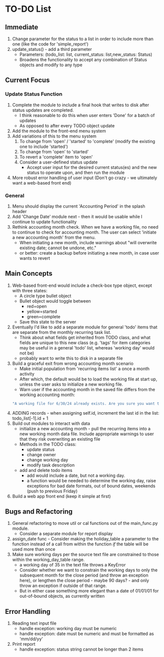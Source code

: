 # TO-DO List

## Immediate
1. Change parameter for the status to a list in order to include more than one (like the code for
   'simple_report')
1. update_status() - add a third parameter
   - Parameters: (todo_list: list, current_status: list,new_status: Status)
   - Broadens the functionality to accept any combination of Status objects and modify to any type

## Current Focus
### Update Status Function
1. Complete the module to include a final hook that writes to disk after status updates are
   completed.
    - I think reasonable to do this when user enters 'Done' for a batch of updates
    - As opposed to after every TODO object update
1. Add the module to the front-end menu system
1. Add variations of this to the menu system
    1. To change from 'open' / 'started' to 'complete' (modify the existing one to include 'started')
    1. To change from 'open' to 'started'
    1. To revert a 'complete' item to 'open' 
    1. Consider a user-defined status update
        - Accept user input for the desired current status(es) and the new status to operate upon,
          and then run the module
1. More robust error handling of user input (Don't go crazy - we ultimately want a web-based front
   end)

### General
1. Menu should display the current 'Accounting Period' in the splash header
1. Add 'Change Date' module next - then it would be usable while I continue to update functionality
1. Rethink accounting month check. When we have a working file, no need to continue to check for
   accounting month. The user can select 'initiate a new accounting month' from the menu.
    - When initiating a new month, include warnings about "will overwrite existing date; cannot be
    undone, etc."
    - or better: create a backup before initiating a new month, in case user wants to revert

## Main Concepts
1. Web-based front-end would include a check-box type object, except with three states:
   - A circle type bullet object
   - Bullet object would toggle between
        - red=open
        - yellow=started
        - green=complete
   - Save this state to the server
1. Eventually I'd like to add a separate module for general 'todo' items that are separate from the
   monthly recurring task list.
   - Think about what fields get inherited from TODO class, and what fields are unique to this new
     class (e.g. 'tags' for item categories may be useful in a general 'todo' list, whereas
   'working day' would not be)
   - probably want to write this to disk in a separate file
1. Build a graceful exit from wrong accounting month scenario
    - Make initial population from 'recurring items list' a once a month activity
    - After which, the default would be to load the working file at start up, unless the user asks
    to initialize a new working file.
    - Warn user if the accounting month in the saved file differs from the working accounting month:
    ```bash
    "A working file for 6/30/24 already exists. Are you sure you want to overwrite it?"
    ```
1. ADDING records - when assigning self.id, increment the last id in the list: todo_list[-1].id + 1
1. Build out modules to interact with data
    - initialize a new accounting month - pull the recurring items into a new working month data
    file. Include appropriate warnings to user that they risk overwriting an existing file
    - Methods in the TODO class:
        - update status
        - change owner
        - change  working day
        - modify task description
    - add and delete todo items
        - add would include a date, but not a working day.
        - a function would be needed to determine the working day, raise exceptions for bad date
        formats, out of bound dates, weekends (push to previous Friday)
1. Build a web app front end (keep it simple at first)


## Bugs and  Refactoring
1. General refactoring to move util or cal functions out of the main_func.py module.
    - Consider a separate module for report display
1. assign_date func - Consider making the holiday_table a parameter to the function instead of a
   call from within the function *if* the table will be used more than once
1. Make sure working days per the source text file are constrained to those
   within the working_day_table range.
    - a working day of 35 in the text file throws a KeyError
    - Consider whether we want to constrain the working days to only the subsequent month for the
    close period (and throw an exception here), or lengthen the close period - maybe 90 days? - and
    only throw an exception if outside of that range.
    - But in either case something more elegant than a date of 01/01/01 for out-of-bound objects,
    as currently written

## Error Handling
1. Reading text input file
    - handle exception: working day must be numeric
    - handle exception: date must be numeric and must be formatted as 'mm/dd/yy'
1. Print report
    - handle exception: status string cannot be longer than 2 items


